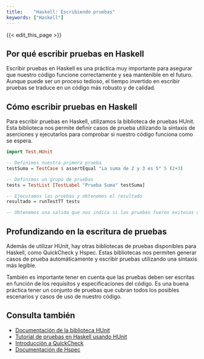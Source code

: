 ```yaml
---
title:    "Haskell: Escribiendo pruebas"
keywords: ["Haskell"]
---
```


{{< edit_this_page >}}

## Por qué escribir pruebas en Haskell

Escribir pruebas en Haskell es una práctica muy importante para asegurar que nuestro código funcione correctamente y sea mantenible en el futuro. Aunque puede ser un proceso tedioso, el tiempo invertido en escribir pruebas se traduce en un código más robusto y de calidad.

## Cómo escribir pruebas en Haskell
Para escribir pruebas en Haskell, utilizamos la biblioteca de pruebas HUnit. Esta biblioteca nos permite definir casos de prueba utilizando la sintaxis de aserciones y ejecutarlos para comprobar si nuestro código funciona como se espera.

```Haskell 
import Test.HUnit

-- Definimos nuestra primera prueba
testSuma = TestCase $ assertEqual "La suma de 2 y 3 es 5" 5 (2+3)

-- Definimos un grupo de pruebas
tests = TestList [TestLabel "Prueba Suma" testSuma]

-- Ejecutamos las pruebas y obtenemos el resultado
resultado = runTestTT tests

-- Obtenemos una salida que nos indica si las pruebas fueron exitosas o si fallaron
```

## Profundizando en la escritura de pruebas
Además de utilizar HUnit, hay otras bibliotecas de pruebas disponibles para Haskell, como QuickCheck y Hspec. Estas bibliotecas nos permiten generar casos de prueba automáticamente y escribir pruebas utilizando una sintaxis más legible.

También es importante tener en cuenta que las pruebas deben ser escritas en función de los requisitos y especificaciones del código. Es una buena práctica tener un conjunto de pruebas que cubran todos los posibles escenarios y casos de uso de nuestro código.

## Consulta también
- [Documentación de la biblioteca HUnit](http://hackage.haskell.org/package/HUnit)
- [Tutorial de pruebas en Haskell usando HUnit](https://wiki.haskell.org/HUnit)
- [Introducción a QuickCheck](https://hackage.haskell.org/package/QuickCheck)
- [Documentación de Hspec](https://hspec.github.io/)